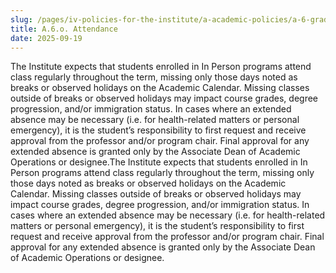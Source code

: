 ```yaml
---
slug: /pages/iv-policies-for-the-institute/a-academic-policies/a-6-grades-credits-and-academic-policies/a-6-o-attendance
title: A.6.o. Attendance
date: 2025-09-19
---
```


The Institute expects that students enrolled in In Person programs attend class regularly throughout the term, missing only those days noted as breaks or observed holidays on the Academic Calendar. Missing classes outside of breaks or observed holidays may impact course grades, degree progression, and/or immigration status. In cases where an extended absence may be necessary (i.e. for health-related matters or personal emergency), it is the student’s responsibility to first request and receive approval from the professor and/or program chair. Final approval for any extended absence is granted only by the Associate Dean of Academic Operations or designee.The Institute expects that students enrolled in In Person programs attend class regularly throughout the term, missing only those days noted as breaks or observed holidays on the Academic Calendar. Missing classes outside of breaks or observed holidays may impact course grades, degree progression, and/or immigration status. In cases where an extended absence may be necessary (i.e. for health-related matters or personal emergency), it is the student’s responsibility to first request and receive approval from the professor and/or program chair. Final approval for any extended absence is granted only by the Associate Dean of Academic Operations or designee.
